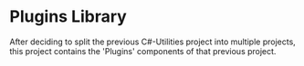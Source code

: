 # Plugins Library
After deciding to split the previous C#-Utilities project into multiple projects, this project contains the 'Plugins' components of that previous project.
